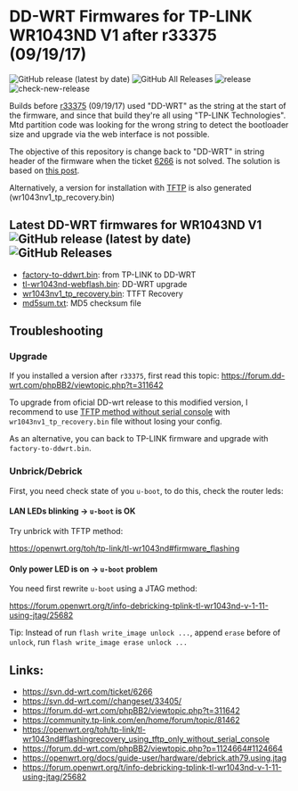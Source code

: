 # DD-WRT Firmwares for TP-LINK WR1043ND V1 after r33375 (09/19/17)

![GitHub release (latest by date)](https://img.shields.io/github/v/release/edgardmessias/dd-wrt-wr1043ndv1)
![GitHub All Releases](https://img.shields.io/github/downloads/edgardmessias/dd-wrt-wr1043ndv1/total)
![release](https://github.com/edgardmessias/dd-wrt-wr1043ndv1/workflows/release/badge.svg)
![check-new-release](https://github.com/edgardmessias/dd-wrt-wr1043ndv1/workflows/check-new-release/badge.svg)

Builds before [r33375](https://svn.dd-wrt.com/changeset/33375) (09/19/17) used "DD-WRT" as the string at the start of the firmware, and since that build they're all using "TP-LINK Technologies". Mtd partition code was looking for the wrong string to detect the bootloader size and upgrade via the web interface is not possible.

The objective of this repository is change back to "DD-WRT" in string header of the firmware when the ticket [6266](https://svn.dd-wrt.com/ticket/6266) is not solved. The solution is based on [this post](https://forum.dd-wrt.com/phpBB2/viewtopic.php?p=1124664#1124664).

Alternatively, a version for installation with [TFTP](https://community.tp-link.com/en/home/forum/topic/81462) is also generated (wr1043nv1_tp_recovery.bin)

## Latest DD-WRT firmwares for WR1043ND V1 ![GitHub release (latest by date)](https://img.shields.io/github/v/release/edgardmessias/dd-wrt-wr1043ndv1) ![GitHub Releases](https://img.shields.io/github/downloads/edgardmessias/dd-wrt-wr1043ndv1/latest/total)

- [factory-to-ddwrt.bin](https://github.com/edgardmessias/dd-wrt-wr1043ndv1/releases/latest/download/factory-to-ddwrt.bin): from TP-LINK to DD-WRT
- [tl-wr1043nd-webflash.bin](https://github.com/edgardmessias/dd-wrt-wr1043ndv1/releases/latest/download/tl-wr1043nd-webflash.bin): DD-WRT upgrade
- [wr1043nv1_tp_recovery.bin](https://github.com/edgardmessias/dd-wrt-wr1043ndv1/releases/latest/download/wr1043nv1_tp_recovery.bin): TTFT Recovery
- [md5sum.txt](https://github.com/edgardmessias/dd-wrt-wr1043ndv1/releases/latest/download/md5sum.txt): MD5 checksum file

## Troubleshooting

### Upgrade

If you installed a version after `r33375`, first read this topic: https://forum.dd-wrt.com/phpBB2/viewtopic.php?t=311642

To upgrade from oficial DD-wrt release to this modified version, I recommend to use [TFTP method without serial console](https://openwrt.org/toh/tp-link/tl-wr1043nd#flashingrecovery_using_tftp_only_without_serial_console) with `wr1043nv1_tp_recovery.bin` file without losing your config.

As an alternative, you can back to TP-LINK firmware and upgrade with `factory-to-ddwrt.bin`.

### Unbrick/Debrick

First, you need check state of you `u-boot`, to do this, check the router leds:

#### LAN LEDs blinking -> `u-boot` is OK

Try unbrick with TFTP method:

https://openwrt.org/toh/tp-link/tl-wr1043nd#firmware_flashing

#### Only power LED is on -> `u-boot` problem

You need first rewrite `u-boot` using a JTAG method:

https://forum.openwrt.org/t/info-debricking-tplink-tl-wr1043nd-v-1-11-using-jtag/25682

Tip: Instead of run `flash write_image unlock ...`, append `erase` before of `unlock`, run `flash write_image erase unlock ...`

## Links:

- https://svn.dd-wrt.com/ticket/6266
- https://svn.dd-wrt.com//changeset/33405/
- https://forum.dd-wrt.com/phpBB2/viewtopic.php?t=311642
- https://community.tp-link.com/en/home/forum/topic/81462
- https://openwrt.org/toh/tp-link/tl-wr1043nd#flashingrecovery_using_tftp_only_without_serial_console
- https://forum.dd-wrt.com/phpBB2/viewtopic.php?p=1124664#1124664
- https://openwrt.org/docs/guide-user/hardware/debrick.ath79.using.jtag
- https://forum.openwrt.org/t/info-debricking-tplink-tl-wr1043nd-v-1-11-using-jtag/25682
